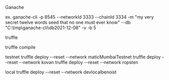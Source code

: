 
Ganache

ex.
ganache-cli -p 8545 --networkId 3333 --chainId 3334 -m "my very secret twelve words seed that no one must ever know" --db "C:\tmp\ganache-cli\db2021-12-08" -v -b 5

truffle

truffle compile

testnet
  truffle deploy --reset --network maticMumbaiTestnet
  truffle deploy --reset --network kovan
  truffle deploy --reset --network ropsten

local
  truffle deploy --reset --network devlocalbenoist